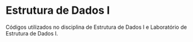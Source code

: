 # Estrutura de Dados I
Códigos utilizados no disciplina de Estrutura de Dados I e Laboratório de Estrutura de Dados I.
